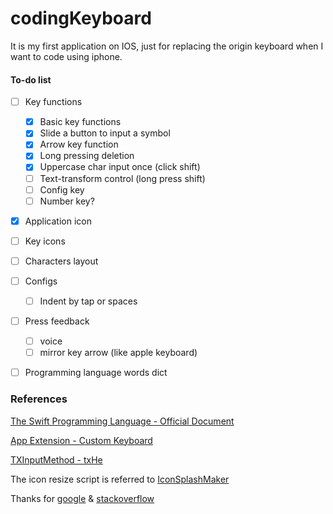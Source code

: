 # codingKeyboard
It is my first application on IOS, just for replacing the origin keyboard when I want to code using iphone.

#### To-do list
- [ ] Key functions
  - [x] Basic key functions
  - [x] Slide a button to input a symbol
  - [x] Arrow key function
  - [x] Long pressing deletion
  - [x] Uppercase char input once (click shift)
  - [ ] Text-transform control (long press shift)
  - [ ] Config key
  - [ ] Number key?
- [x] Application icon
- [ ] Key icons
- [ ] Characters layout
- [ ] Configs
  - [ ] Indent by tap or spaces
- [ ] Press feedback
  - [ ] voice
  - [ ] mirror key arrow (like apple keyboard)
- [ ] Programming language words dict


### References

[The Swift Programming Language - Official Document](https://developer.apple.com/library/content/documentation/Swift/Conceptual/Swift_Programming_Language/index.html)

[App Extension - Custom Keyboard](https://developer.apple.com/library/content/documentation/General/Conceptual/ExtensibilityPG/CustomKeyboard.html)

[TXInputMethod - txHe](https://github.com/txHe/TXInputMethod)

The icon resize script is referred to [IconSplashMaker](https://github.com/winterfeel/IconSplashMaker)

Thanks for [google](https://www.google.com) & [stackoverflow](https://www.stackoverflow.com)
